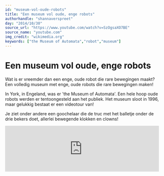 ```yaml
---
id: "museum-vol-oude-robots"
title: "Een museum vol oude, enge robots"
authorhandle: "shannaverspreet"
day: "2014/10/30"
source_url: "https://www.youtube.com/watch?v=SzOgsaXO7BE"
source_name: "youtube.com"
img_credit: "wikimedia.org"
keywords: ["the Museum of Automata","robot","museum"]
---
```

# Een museum vol oude, enge robots
Wat is er vreemder dan een enge, oude robot die rare bewegingen maakt? Een volledig museum met enge, oude robots die rare bewegingen maken!

In York, in Engeland, was er 'the Museum of Automata'. Een hele hoop oude robots werden er tentoongesteld aan het publiek. Het museum sloot in 1996, maar gelukkig bestaat er een videotour van!

Je ziet onder andere een goochelaar die de truc met het balletje onder de drie bekers doet, allerlei bewegende klokken en clowns!

<iframe width="100%"  src="https://www.youtube.com/embed/SzOgsaXO7BE" frameborder="0" allowfullscreen></iframe>